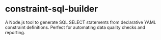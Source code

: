 # constraint-sql-builder
A Node.js tool to generate SQL SELECT statements from declarative YAML constraint definitions. Perfect for automating data quality checks and reporting.
